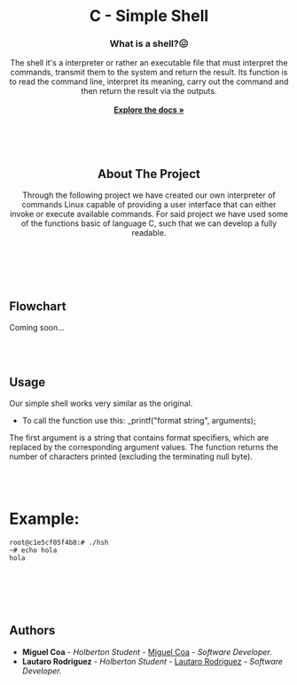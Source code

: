 <br/>
<p align="center">
  <h1 align="center"> C - Simple Shell </h1>

  <h3 align="center">What is a shell?😖</h3>

  <p align="center">
    The shell it's a interpreter or rather an executable file that must interpret the commands, transmit them to the system and return the result. Its function is to read the command line, interpret its meaning, carry out the command and then return the result via the outputs.
    <br/>
    <br/>
    <a href="https://github.com/Macj04/holbertonschool-simple_shell"><strong>Explore the docs »</strong></a>
    <br/>
    <br/>
  </p>
</p>

<br>
</br>

<h2 align="center">About The Project</h2>

<p align="center">Through the following project we have created our own interpreter of commands Linux capable of providing a user interface that can either invoke or execute available commands. For said project we have used some of the functions basic of language C, such that we can develop a fully readable.</p>

<br>
</br>

<br>
</br>

##  Flowchart

Coming soon...

<br>
</br>

## Usage

Our simple shell works very similar as the original.

* To call the function use this: _printf("format string", arguments);

The first argument is a string that contains format specifiers, which are replaced by the corresponding argument values. The function returns the number of characters printed (excluding the terminating null byte).

<br>
</br>

# Example:
	root@c1e5cf05f4b8:# ./hsh
	~# echo hola
	hola

<br>
</br>

<div align="center">
</div>
<br>
</br>

## Authors

* **Miguel Coa** - *Holberton Student* - [Miguel Coa](https://github.com/Macj04) - *Software Developer.*
* **Lautaro Rodriguez** - *Holberton Student* - [Lautaro Rodriguez](https://github.com/LautareteX/) - *Software Developer.*
